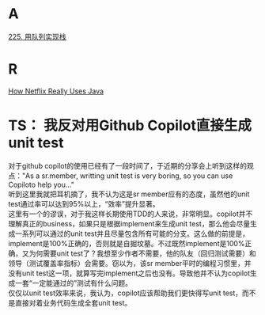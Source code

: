 # A
[225. 用队列实现栈](../leetcode/225.py)

# R
[How Netflix Really Uses Java](https://www.infoq.com/presentations/netflix-java/)

# TS： 我反对用Github Copilot直接生成unit test
对于github copilot的使用已经有了一段时间了，于近期的分享会上听到这样的观点："As a sr.member, writting unit test is very boring, so you can use Copiloto help you..."  
听到这里我就把耳机摘了，我不认为这是sr member应有的态度，虽然他的unit test通过率可以达到95%以上，“效率”提升显著。  
这里有一个的谬误，对于我这样长期使用TDD的人来说，非常明显。copilot并不理解真正的business，如果只是根据implement来生成unit test，那么他会尽量生成一系列可以通过的unit test并且尽量包含所有可能的分支。这么做的前提是，implement是100%正确的，否则就是自掘坟墓。不过既然implement是100%正确，又为何需要unit test了？我想至少作者不需要，他的队友（回归测试需要）和领导（测试覆盖率指标）会需要。窃以为，该sr member平时的编程习惯里，并没有unit test这一项，就算写完implement之后也没有。导致他并不认为copilot生成一套“一定能通过的”测试有什么问题。  
仅仅以unit test效率来说，我认为，copilot应该帮助我们更快得写unit test，而不是直接对着业务代码生成全套unit test。